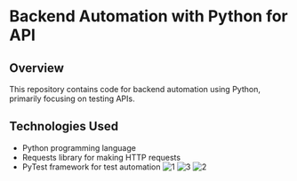 # Backend Automation with Python for API

## Overview
This repository contains code for backend automation using Python, primarily focusing on testing APIs.

## Technologies Used
- Python programming language
- Requests library for making HTTP requests
- PyTest framework for test automation
![1](https://github.com/roinergaon/BackEnd_Automation/assets/50953734/67db569b-886e-4f7a-861d-311a2184674b)
![3](https://github.com/roinergaon/BackEnd_Automation/assets/50953734/6655e843-15a0-4045-9786-02c5998968e8)
![2](https://github.com/roinergaon/BackEnd_Automation/assets/50953734/14550d7f-22c9-4feb-af50-305d5754a425)
